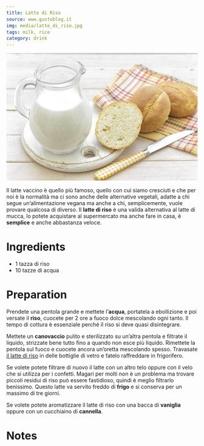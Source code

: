 ```yaml
---
title: Latte di Riso
source: www.gustoblog.it
img: media/latte_di_riso.jpg
tags: milk, rice
category: drink
---
```


![Latte di Riso](media/latte_di_riso.jpg)

Il latte vaccino è quello più famoso, quello con cui siamo cresciuti e che per noi è la normalità ma ci sono anche delle alternative vegetali, adatte a chi segue un’alimentazione vegana ma anche a chi, semplicemente, vuole provare qualcosa di diverso. Il **latte di riso** è una valida alternativa al latte di mucca, lo potete acquistare al supermercato ma anche fare in casa, è **semplice** e anche abbastanza veloce.

Ingredients
===========

* 1 tazza di riso
* 10 tazze di acqua

Preparation
===========

Prendete una pentola grande e mettete l’**acqua**, portatela a ebollizione e poi versate il **riso**, cuocete per 2 ore a fuoco dolce mescolando ogni tanto. Il tempo di cottura è essenziale perché il riso si deve quasi disintegrare.

Mettete un **canovaccio** pulito e sterilizzato su un’altra pentola e filtrate il liquido, strizzate bene tutto fino a quando non esce più liquido. Rimettete la pentola sul fuoco e cuocete ancora un’oretta mescolando spesso. Travasate[ il latte di riso](http://www.gustoblog.it/post/143742/il-budino-con-latte-di-riso-con-la-ricetta-per-il-bimby) in delle bottiglie di vetro e fatelo raffreddare in frigorifero.

Se volete potete filtrare di nuovo il latte con un altro telo oppure con il velo che si utilizza per i confetti. Magari per molti non è un problema ma trovare piccoli residui di riso può essere fastidioso, quindi è meglio filtrarlo benissimo. Questo latte va servito freddo di **frigo** e si conserva per un massimo di tre giorni.

Se volete potete aromatizzare il latte di riso con una bacca di **vaniglia** oppure con un cucchiaino di **cannella**.


Notes
=====
